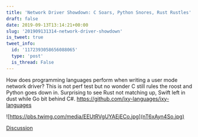 ```yaml
---
title: 'Network Driver Showdown: C Soars, Python Snores, Rust Rustles'
draft: false
date: 2019-09-13T13:14:21+00:00
slug: '201909131314-network-driver-showdown'
is_tweet: true
tweet_info:
  id: '1172393058656088065'
  type: 'post'
  is_thread: False
---
```




How does programming languages perform when writing a user mode network driver? This is not perf test but no wonder C still rules the roost and Python goes down in. Surprising to see Rust not matching up, Swift left in dust  while Go bit behind C#. 
<https://github.com/ixy-languages/ixy-languages> 

![https://pbs.twimg.com/media/EEUtRVgUYAEjECo.jpg](nT6xAyn4So.jpg)

[Discussion](https://x.com/sytelus/status/1172393058656088065)
